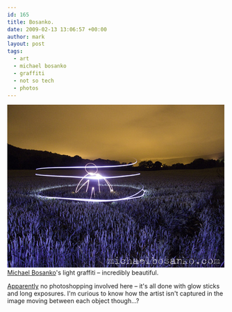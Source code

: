 ```yaml
---
id: 165
title: Bosanko.
date: 2009-02-13 13:06:57 +00:00
author: mark
layout: post
tags:
  - art
  - michael bosanko
  - graffiti
  - not so tech
  - photos
---
```

![Bosanko - Come In Peace](/images/fromwp/2009/02/photo432271_comeinpeace58.jpg)
[Michael Bosanko](http://www.michaelbosanko.com)'s light graffiti &#8211; incredibly beautiful.

[Apparently](http://www.guardian.co.uk/artanddesign/gallery/2009/feb/12/michael-bosanko-light-graffiti) no photoshopping involved here &#8211; it's all done with glow sticks and long exposures. I'm curious to know how the artist isn't captured in the image moving between each object though&#8230;?
